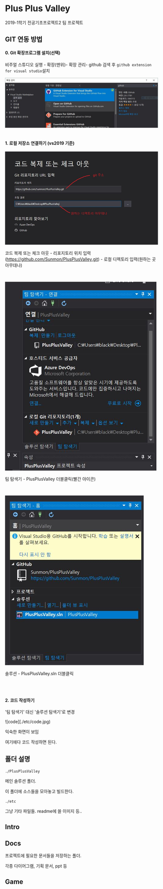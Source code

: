 # Plus Plus Valley

2019-1학기 전공기초프로젝트2 팀 프로젝트


## GIT 연동 방법

#### 0. Git 확장프로그램 설치(선택)

비주얼 스튜디오 실행 - 확장(맨위)- 확장 관리- github 검색 후 `github extension for visual studio`설치

![extension](./etc/extension.jpg)
<br>
<br>

#### 1. 로컬 저장소 연결하기 (vs2019 기준)

![run vs](./etc/vsrun2.jpg)

코드 복제 또는 체크 아웃 - 리포지토리 위치 입력 (https://github.com/Sunmon/PlusPlusValley.git) - 로컬 디렉토리 입력(원하는 곳 아무데나)

<br>

![team](./etc/team.jpg)

팀 탐색기 - PlusPlusValley 더블클릭(빨간 아이콘)

<br>

![sln](./etc/sln.jpg)

솔루션 - PlusPlusValley.sln 더블클릭

<br>
<br>

#### 2. 코드 작성하기

'팀 탐색기' 대신 '솔루션 탐색기'로 변경

![code][./etc/code.jpg)

익숙한 화면이 보임

여기에다 코드 작성하면 된다.





## 폴더 설명

`./PlusPlusValley`

메인 솔루션 폴더.

이 폴더에 소스들을 모아놓고 빌드한다.


`./etc`

그냥 기타 파일들.  readme에 쓸 이미지 등..


## Intro


## Docs

프로젝트에 필요한 문서들을 저장하는 폴더.

각종 다이어그램, 기획 문서, ppt 등

## Game
